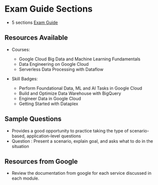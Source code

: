 # Exam Guide Sections

- 5 sections [Exam Guide](https://cloud.google.com/learn/certification/guides/data-engineer)

## Resources Available

- Courses:
  - Google Cloud Big Data and Machine Learning Fundamentals
  - Data Engineering on Google Cloud
  - Serverless Data Processing with Dataflow

- Skill Badges:
  - Perform Foundational Data, ML and AI Tasks in Google Cloud
  - Build and Optimize Data Warehouse with BigQuery
  - Engineer Data in Google Cloud
  - Getting Started with Dataplex

## Sample Questions

- Provides a good opportunity to practice taking the type of scenario-based, application-level questions
- Question : Present a scenario, explain goal, and asks what to do in the situation

## Resources from Google

- Review the documentation from google for each service discussed in each module.
